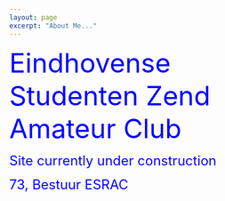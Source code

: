 ```yaml
---
layout: page
excerpt: "About Me..."
---
```

<font size="10" color="blue">Eindhovense Studenten Zend Amateur Club</font><br>

<font size="5" color="blue">Site currently under construction</font><br>

<font size="5" color="blue">73, Bestuur ESRAC</font>
